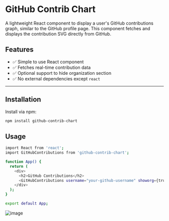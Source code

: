 # GitHub Contrib Chart

A lightweight React component to display a user's GitHub contributions graph, similar to the GitHub profile page. This component fetches and displays the contribution SVG directly from GitHub.

## Features

- ✅ Simple to use React component
- ✅ Fetches real-time contribution data
- ✅ Optional support to hide organization section
- ✅ No external dependencies except `react`

---

## Installation

Install via npm:

```bash
npm install github-contrib-chart

```
## Usage
```bash
import React from 'react';
import GitHubContributions from 'github-contrib-chart';

function App() {
  return (
    <div>
      <h2>GitHub Contributions</h2>
      <GitHubContributions username="your-github-username" showorg={true} />
    </div>
  );
}

export default App;

```

![image](https://github.com/user-attachments/assets/da3f843b-6f65-46ee-a733-14d345163086)

